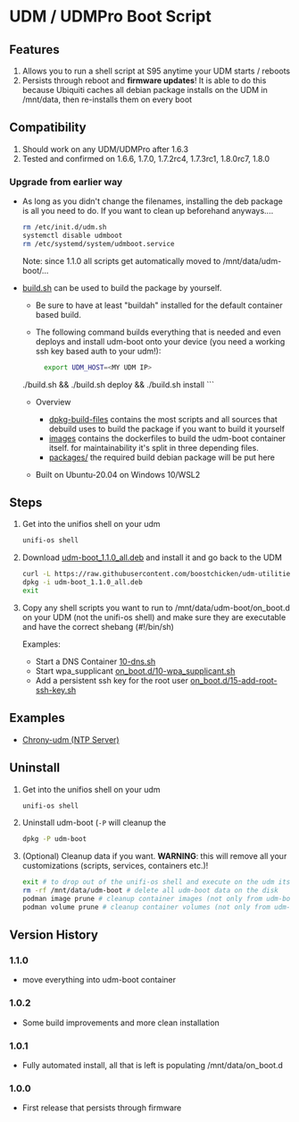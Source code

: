 # UDM / UDMPro Boot Script

## Features

1. Allows you to run a shell script at S95 anytime your UDM starts / reboots
1. Persists through reboot and **firmware updates**! It is able to do this because Ubiquiti caches all debian package installs on the UDM in /mnt/data, then re-installs them on every boot

## Compatibility

1. Should work on any UDM/UDMPro after 1.6.3
2. Tested and confirmed on 1.6.6, 1.7.0, 1.7.2rc4, 1.7.3rc1, 1.8.0rc7, 1.8.0

### Upgrade from earlier way

* As long as you didn't change the filenames, installing the deb package is all you need to do.  If you want to clean up beforehand anyways....

    ```bash
    rm /etc/init.d/udm.sh
    systemctl disable udmboot
    rm /etc/systemd/system/udmboot.service
    ```

    Note: since 1.1.0 all scripts get automatically moved to /mnt/data/udm-boot/...

* [build.sh](build.sh) can be used to build the package by yourself.
    * Be sure to have at least "buildah" installed for the default container based build.

    * The following command builds everything that is needed and even deploys and install udm-boot onto your device (you need a working ssh key based auth to your udm!):

      ```bash
        export UDM_HOST=<MY UDM IP>
	./build.sh && ./build.sh deploy && ./build.sh install
      ```

    * Overview
        * [dpkg-build-files](dpkg-build-files)
          contains the most scripts and all sources that debuild uses to build the package if you want to build it yourself
        * [images](images)
          contains the dockerfiles to build the udm-boot container itself.
          for maintainability it's split in three depending files.
        * [packages/](packages)
          the required build debian package will be put here

    * Built on Ubuntu-20.04 on Windows 10/WSL2


## Steps

1. Get into the unifios shell on your udm

    ```bash
    unifi-os shell
    ```

2. Download [udm-boot_1.1.0_all.deb](packages/udm-boot_1.1.0_all.deb) and install it and go back to the UDM

    ```bash
    curl -L https://raw.githubusercontent.com/boostchicken/udm-utilities/master/on-boot-script/packages/udm-boot_1.1.0_all.deb -o udm-boot_1.1.0_all.deb
    dpkg -i udm-boot_1.1.0_all.deb
    exit
    ```

3. Copy any shell scripts you want to run to /mnt/data/udm-boot/on_boot.d on your UDM (not the unifi-os shell) and make sure they are executable and have the correct shebang (#!/bin/sh)

    Examples:
    * Start a DNS Container [10-dns.sh](../dns-common/on_boot.d/10-dns.sh)
    * Start wpa_supplicant [on_boot.d/10-wpa_supplicant.sh](examples/udm-files/on_boot.d/10-wpa_supplicant.sh)
    * Add a persistent ssh key for the root user [on_boot.d/15-add-root-ssh-key.sh](examples/udm-files/on_boot.d/15-add-root-ssh-key.sh)

## Examples

* [Chrony-udm (NTP Server)](examples/chrony-udm.md)

## Uninstall

1. Get into the unifios shell on your udm

    ```bash
    unifi-os shell
    ```

2. Uninstall udm-boot (`-P` will cleanup the 

    ```bash
    dpkg -P udm-boot
    ```

3. (Optional) Cleanup data if you want. **WARNING**: this will remove all your customizations (scripts, services, containers etc.)!

    ```bash
    exit # to drop out of the unifi-os shell and execute on the udm itself
    rm -rf /mnt/data/udm-boot # delete all udm-boot data on the disk
    podman image prune # cleanup container images (not only from udm-boot, is save if you didn't create images by yourself)
    podman volume prune # cleanup container volumes (not only from udm-boot, is save if you didn't create containers or volumes by yourself)
    ```


## Version History

### 1.1.0

* move everything into udm-boot container

### 1.0.2

* Some build improvements and more clean installation

### 1.0.1

* Fully automated install, all that is left is populating /mnt/data/on_boot.d

### 1.0.0

* First release that persists through firmware
